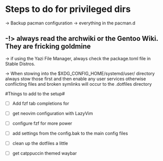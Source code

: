 # Steps to do for privileged dirs

-> Backup pacman configuration
-> everything in the pacman.d 

-!> always read the archwiki or the Gentoo Wiki. They are fricking goldmine 
-

-> if using the Yazi File Manager, always check the package.toml file in Stable Distros.

-> When stowing into the $XDG_CONFIG_HOME/systemd/user/ directory always stow those first and then enable any user services
    otherwise conflicting files and broken symlinks will occur to the .dotfiles directory

#Things to add to the setup#

- [ ] Add fzf tab completions for 
- [ ] get neovim configuration with LazyVim
- [ ] configure fzf for more power
- [ ] add settings from the config.bak to the main config files
- [ ] clean up the dotfiles a little
- [ ] get catppuccin themed waybar

